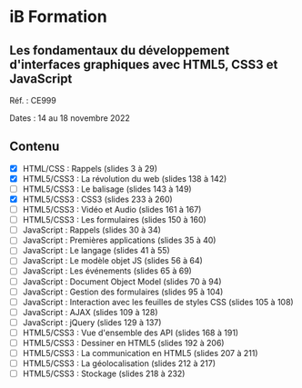 # iB Formation

## Les fondamentaux du développement d'interfaces graphiques avec HTML5, CSS3 et JavaScript

Réf. : CE999

Dates : 14 au 18 novembre 2022

## Contenu

- [x] HTML/CSS : Rappels (slides 3 à 29)
- [x] HTML5/CSS3 : La révolution du web (slides 138 à 142)
- [ ] HTML5/CSS3 : Le balisage (slides 143 à 149)
- [x] HTML5/CSS3 : CSS3 (slides 233 à 260)
- [ ] HTML5/CSS3 : Vidéo et Audio (slides 161 à 167)
- [ ] HTML5/CSS3 : Les formulaires (slides 150 à 160)
- [ ] JavaScript : Rappels (slides 30 à 34)
- [ ] JavaScript : Premières applications (slides 35 à 40)
- [ ] JavaScript : Le langage (slides 41 à 55)
- [ ] JavaScript : Le modèle objet JS (slides 56 à 64)
- [ ] JavaScript : Les événements (slides 65 à 69)
- [ ] JavaScript : Document Object Model (slides 70 à 94)
- [ ] JavaScript : Gestion des formulaires (slides 95 à 104)
- [ ] JavaScript : Interaction avec les feuilles de styles CSS (slides 105 à 108)
- [ ] JavaScript : AJAX (slides 109 à 128)
- [ ] JavaScript : jQuery (slides 129 à 137)
- [ ] HTML5/CSS3 : Vue d'ensemble des API (slides 168 à 191)
- [ ] HTML5/CSS3 : Dessiner en HTML5 (slides 192 à 206)
- [ ] HTML5/CSS3 : La communication en HTML5 (slides 207 à 211)
- [ ] HTML5/CSS3 : La géolocalisation (slides 212 à 217)
- [ ] HTML5/CSS3 : Stockage (slides 218 à 232)